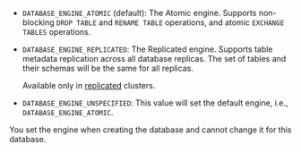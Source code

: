 * `DATABASE_ENGINE_ATOMIC` (default): The Atomic engine. Supports non-blocking `DROP TABLE` and `RENAME TABLE` operations, and atomic `EXCHANGE TABLES` operations.
* `DATABASE_ENGINE_REPLICATED`: The Replicated engine. Supports table metadata replication across all database replicas. The set of tables and their schemas will be the same for all replicas.
                    
  Available only in [replicated](../../../managed-clickhouse/concepts/replication.md) clusters.

* `DATABASE_ENGINE_UNSPECIFIED`: This value will set the default engine, i.e., `DATABASE_ENGINE_ATOMIC`.
                    
You set the engine when creating the database and cannot change it for this database.